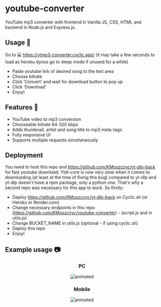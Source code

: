 # youtube-converter
YouTube mp3 converter with frontend in Vanilla JS, CSS, HTML and backend in Node.js and Express.js.

## Usage 📄
Go to
💻 https://ytmp3-converter.cyclic.app/
(it may take a few seconds to load as heroku dynos go to sleep mode if unused for a while)

- Paste youtube link of desired song to the text area  
- Choose bitrate
- Click 'Convert' and wait for download button to pop up  
- Click 'Download'  
- Enjoy!  

## Features 🎉
- YouTube video to mp3 conversion
- Chooseable bitrate 64-320 kbps
- Adds thumbnail, artist and song title to mp3 meta-tags 
- Fully responsive UI
- Supports multiple requests simultaneously

## Deployment
You need to host this repo and https://github.com/KMoszczyc/yt-dlp-back for fast youtube download. Ytdl-core is now very slow when it comes to downloading (at least at the time of fixing this bug) compared to yt-dlp and
yt-dlp doesn't have a npm package, only a python one. That's why a second repo was necessary for this app to work.
So firstly:
- Deploy https://github.com/KMoszczyc/yt-dlp-back on Cyclic.sh (or Heroku or Render.com)
- Change necessary endpoints in this repo (https://github.com/KMoszczyc/youtube-converter) - (script.js and in utils.js)
- Change BUCKET_NAME in utils.js (optional - if using cyclic.sh)
- Deploy this repo
- Enjoy!

## Example usage 📷

<div align="center">
  <h3>PC</h3>
  <img src="https://user-images.githubusercontent.com/61971053/130526310-fda2fea3-57d1-4a26-87c8-8699ee659606.gif" alt="animated" />
</div>

<div align="center">
  <h3>Mobile</h3>
  <img src="https://user-images.githubusercontent.com/61971053/130527180-3d81e063-ca35-43be-9a65-92094500c9a4.gif" alt="animated" />
</div


